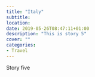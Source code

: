 ```yaml
---
title: "Italy"
subtitle: 
location: 
date: 2019-05-26T08:47:11+01:00
description: "This is story 5"
cover: ""
categories:
- Travel
---
```


Story five
